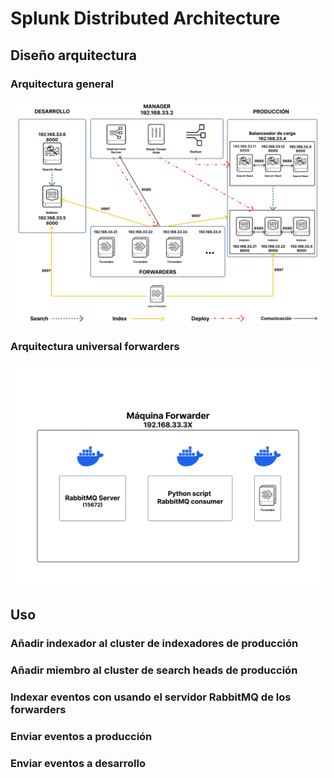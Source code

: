 # Splunk Distributed Architecture

## Diseño arquitectura

### Arquitectura general

![Alt text](images/general-archiecture.png)

### Arquitectura universal forwarders

![Alt text](images/uf-architecture.png)

## Uso

### Añadir indexador al cluster de indexadores de producción

### Añadir miembro al cluster de search heads de producción

### Indexar eventos con usando el servidor RabbitMQ de los forwarders

### Enviar eventos a producción

### Enviar eventos a desarrollo
